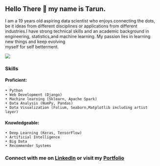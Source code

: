 ## Hello There 👋 my name is Tarun.

I am a 19 years old aspiring data scientist who enjoys connecting the dots, be it ideas from different disciplines or applications from different industries.I have strong technical skills and an academic background in engineering, statistics,and machine learning. My passion lies in learning new things and keep evolving <br>myself for self betterment. 

<img src="https://media.giphy.com/media/f3iwJFOVOwuy7K6FFw/giphy.gif" > 

### Skills 
#### Proficient: ​ 
    • Python
    • Web Development (Django)
    • Machine learning (Sklearn, Apache Spark) 
    • Data Analysis (NumPy, Pandas)
    • Data Visualization (Folium, Seaborn,Matplotlib including artist layer)
    
#### Knowledgeable: ​ 
    • Deep Learning (Keras, TensorFlow)
    • Artificial Intelligence
    • Big Data
    • Recommender Systems

### Connect with me on <a href="https://www.linkedin.com/in/kambojtarun">LinkedIn</a> or visit my <a href="https://kambojtarun.pythonanywhere.com/">Portfolio</a>

